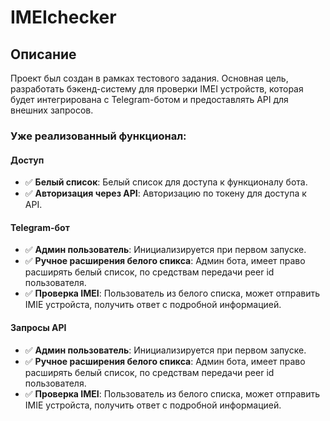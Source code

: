 # IMEIchecker
## Описание
Проект был создан в рамках тестового задания. Основная цель, разработать бэкенд-систему для проверки IMEI устройств, которая будет интегрирована с Telegram-ботом и предоставлять API для внешних запросов.

### Уже реализованный функционал:
#### Доступ
- ✅ **Белый список**: Белый список для доступа к функционалу бота.
- ✅ **Авторизация через API**: Авторизацию по токену для доступа к API.

#### Telegram-бот
- ✅ **Админ пользователь**: Инициализируется при первом запуске.
- ✅ **Ручное расширения белого спикса**: Админ бота, имеет право расширять белый список, по средствам передачи peer id пользователя.
- ✅ **Проверка IMEI**: Пользователь из белого списка, может отправить IMIE устройста, получить ответ с подробной информацией.

#### Запросы API
- ✅ **Админ пользователь**: Инициализируется при первом запуске.
- ✅ **Ручное расширения белого спикса**: Админ бота, имеет право расширять белый список, по средствам передачи peer id пользователя.
- ✅ **Проверка IMEI**: Пользователь из белого списка, может отправить IMIE устройста, получить ответ с подробной информацией.
